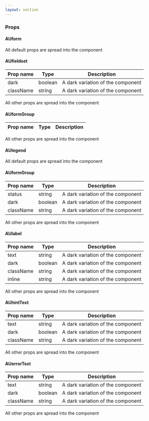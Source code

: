 ```yaml
---
layout: section
---
```


### Props

#### AUform

All default props are spread into the component


#### AUfieldset

| Prop name   | Type        | Description |
| ----------- | ----------- | ----------- |
| dark        | boolean     | A dark variation of the component |
| className        | string     | A dark variation of the component |

All other props are spread into the component



#### AUformGroup

| Prop name   | Type        | Description |
| ----------- | ----------- | ----------- |

All other props are spread into the component


#### AUlegend

All default props are spread into the component


#### AUformGroup

| Prop name   | Type        | Description |
| ----------- | ----------- | ----------- |
| status        | string     | A dark variation of the component |
| dark        | boolean     | A dark variation of the component |
| className        | string     | A dark variation of the component |

All other props are spread into the component


#### AUlabel

| Prop name   | Type        | Description |
| ----------- | ----------- | ----------- |
| text        | string     | A dark variation of the component |
| dark        | boolean     | A dark variation of the component |
| className        | string     | A dark variation of the component |
| inline        | string     | A dark variation of the component |

All other props are spread into the component


#### AUhintText

| Prop name   | Type        | Description |
| ----------- | ----------- | ----------- |
| text        | string     | A dark variation of the component |
| dark        | boolean     | A dark variation of the component |
| className        | string     | A dark variation of the component |

All other props are spread into the component


#### AUerrorText

| Prop name   | Type        | Description |
| ----------- | ----------- | ----------- |
| text        | string     | A dark variation of the component |
| dark        | boolean     | A dark variation of the component |
| className        | string     | A dark variation of the component |

All other props are spread into the component
